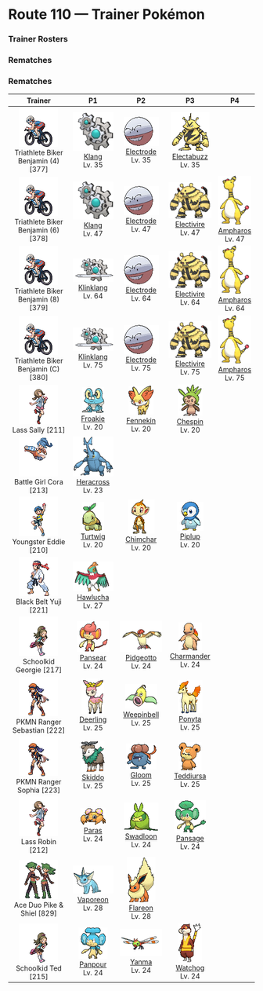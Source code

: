 # Route 110 — Trainer Pokémon

### Trainer Rosters

### Rematches

### Rematches

| Trainer | P1 | P2 | P3 | P4 |
|:-------:|:--:|:--:|:--:|:--:|
| ![Triathlete Biker Benjamin (4)](../../assets/trainers/triathlete_biker.png "Triathlete Biker Benjamin (4)")<br>Triathlete Biker Benjamin (4) [377] | <div class="sprite-cell">![Klang](../../assets/sprites/klang/front.gif "Klang: A minigear and big gear comprise its body. If the minigear it launches at a foe doesn’t return, it will die.")<br>[Klang](../../pokemon/klang.md)<br>Lv. 35</div> | <div class="sprite-cell">![Electrode](../../assets/sprites/electrode/front.gif "Electrode: One of Electrode’s characteristics is its attraction to electricity. It is a problematical Pokémon that congregates mostly at electrical power plants to feed on electricity that has just been generated.")<br>[Electrode](../../pokemon/electrode.md)<br>Lv. 35</div> | <div class="sprite-cell">![Electabuzz](../../assets/sprites/electabuzz/front.gif "Electabuzz: When a storm arrives, gangs of this Pokémon compete with each other to scale heights that are likely to be stricken by lightning bolts. Some towns use Electabuzz in place of lightning rods.")<br>[Electabuzz](../../pokemon/electabuzz.md)<br>Lv. 35</div> |
| ![Triathlete Biker Benjamin (6)](../../assets/trainers/triathlete_biker.png "Triathlete Biker Benjamin (6)")<br>Triathlete Biker Benjamin (6) [378] | <div class="sprite-cell">![Klang](../../assets/sprites/klang/front.gif "Klang: A minigear and big gear comprise its body. If the minigear it launches at a foe doesn’t return, it will die.")<br>[Klang](../../pokemon/klang.md)<br>Lv. 47</div> | <div class="sprite-cell">![Electrode](../../assets/sprites/electrode/front.gif "Electrode: One of Electrode’s characteristics is its attraction to electricity. It is a problematical Pokémon that congregates mostly at electrical power plants to feed on electricity that has just been generated.")<br>[Electrode](../../pokemon/electrode.md)<br>Lv. 47</div> | <div class="sprite-cell">![Electivire](../../assets/sprites/electivire/front.gif "Electivire: It pushes the tips of its two tails against the foe, then lets loose with over 20,000 volts of power.")<br>[Electivire](../../pokemon/electivire.md)<br>Lv. 47</div> | <div class="sprite-cell">![Ampharos](../../assets/sprites/ampharos/front.gif "Ampharos: Ampharos gives off so much light that it can be seen even from space. People in the old days used the light of this Pokémon to send signals back and forth with others far away.")<br>[Ampharos](../../pokemon/ampharos.md)<br>Lv. 47</div> |
| ![Triathlete Biker Benjamin (8)](../../assets/trainers/triathlete_biker.png "Triathlete Biker Benjamin (8)")<br>Triathlete Biker Benjamin (8) [379] | <div class="sprite-cell">![Klinklang](../../assets/sprites/klinklang/front.gif "Klinklang: Its red core functions as an energy tank. It fires the charged energy through its spikes into an area.")<br>[Klinklang](../../pokemon/klinklang.md)<br>Lv. 64</div> | <div class="sprite-cell">![Electrode](../../assets/sprites/electrode/front.gif "Electrode: One of Electrode’s characteristics is its attraction to electricity. It is a problematical Pokémon that congregates mostly at electrical power plants to feed on electricity that has just been generated.")<br>[Electrode](../../pokemon/electrode.md)<br>Lv. 64</div> | <div class="sprite-cell">![Electivire](../../assets/sprites/electivire/front.gif "Electivire: It pushes the tips of its two tails against the foe, then lets loose with over 20,000 volts of power.")<br>[Electivire](../../pokemon/electivire.md)<br>Lv. 64</div> | <div class="sprite-cell">![Ampharos](../../assets/sprites/ampharos/front.gif "Ampharos: Ampharos gives off so much light that it can be seen even from space. People in the old days used the light of this Pokémon to send signals back and forth with others far away.")<br>[Ampharos](../../pokemon/ampharos.md)<br>Lv. 64</div> |
| ![Triathlete Biker Benjamin (C)](../../assets/trainers/triathlete_biker.png "Triathlete Biker Benjamin (C)")<br>Triathlete Biker Benjamin (C) [380] | <div class="sprite-cell">![Klinklang](../../assets/sprites/klinklang/front.gif "Klinklang: Its red core functions as an energy tank. It fires the charged energy through its spikes into an area.")<br>[Klinklang](../../pokemon/klinklang.md)<br>Lv. 75</div> | <div class="sprite-cell">![Electrode](../../assets/sprites/electrode/front.gif "Electrode: One of Electrode’s characteristics is its attraction to electricity. It is a problematical Pokémon that congregates mostly at electrical power plants to feed on electricity that has just been generated.")<br>[Electrode](../../pokemon/electrode.md)<br>Lv. 75</div> | <div class="sprite-cell">![Electivire](../../assets/sprites/electivire/front.gif "Electivire: It pushes the tips of its two tails against the foe, then lets loose with over 20,000 volts of power.")<br>[Electivire](../../pokemon/electivire.md)<br>Lv. 75</div> | <div class="sprite-cell">![Ampharos](../../assets/sprites/ampharos/front.gif "Ampharos: Ampharos gives off so much light that it can be seen even from space. People in the old days used the light of this Pokémon to send signals back and forth with others far away.")<br>[Ampharos](../../pokemon/ampharos.md)<br>Lv. 75</div> |
| ![Lass Sally](../../assets/trainers/lass.png "Lass Sally")<br>Lass Sally [211] | <div class="sprite-cell">![Froakie](../../assets/sprites/froakie/front.gif "Froakie: It protects its skin by covering its body in delicate bubbles. Beneath its happy-go-lucky air, it keeps a watchful eye on its surroundings.")<br>[Froakie](../../pokemon/froakie.md)<br>Lv. 20</div> | <div class="sprite-cell">![Fennekin](../../assets/sprites/fennekin/front.gif "Fennekin: As it walks, it munches on a twig in place of a snack. It intimidates opponents by puffing hot air out of its ears.")<br>[Fennekin](../../pokemon/fennekin.md)<br>Lv. 20</div> | <div class="sprite-cell">![Chespin](../../assets/sprites/chespin/front.gif "Chespin: Such a thick shell of wood covers its head and back that even a direct hit from a truck wouldn’t faze it.")<br>[Chespin](../../pokemon/chespin.md)<br>Lv. 20</div> |
| ![Battle Girl Cora](../../assets/trainers/battle_girl.png "Battle Girl Cora")<br>Battle Girl Cora [213] | <div class="sprite-cell">![Heracross](../../assets/sprites/heracross/front.gif "Heracross: Heracross has sharp claws on its feet. These are planted firmly into the ground or the bark of a tree, giving the Pokémon a secure and solid footing to forcefully fling away foes with its proud horn.")<br>[Heracross](../../pokemon/heracross.md)<br>Lv. 23</div> |
| ![Youngster Eddie](../../assets/trainers/youngster.png "Youngster Eddie")<br>Youngster Eddie [210] | <div class="sprite-cell">![Turtwig](../../assets/sprites/turtwig/front.gif "Turtwig: It undertakes photosynthesis with its body, making oxygen. The leaf on its head wilts if it is thirsty.")<br>[Turtwig](../../pokemon/turtwig.md)<br>Lv. 20</div> | <div class="sprite-cell">![Chimchar](../../assets/sprites/chimchar/front.gif "Chimchar: The gas made in its belly burns from its rear end. The fire burns weakly when it feels sick.")<br>[Chimchar](../../pokemon/chimchar.md)<br>Lv. 20</div> | <div class="sprite-cell">![Piplup](../../assets/sprites/piplup/front.gif "Piplup: Because it is very proud, it hates accepting food from people. Its thick down guards it from cold.")<br>[Piplup](../../pokemon/piplup.md)<br>Lv. 20</div> |
| ![Black Belt Yuji](../../assets/trainers/black_belt.png "Black Belt Yuji")<br>Black Belt Yuji [221] | <div class="sprite-cell">![Hawlucha](../../assets/sprites/hawlucha/front.gif "Hawlucha: With its wings, it controls its position in the air. It likes to attack from above, a maneuver that is difficult to defend against.")<br>[Hawlucha](../../pokemon/hawlucha.md)<br>Lv. 27</div> |
| ![Schoolkid Georgie](../../assets/trainers/schoolkid.png "Schoolkid Georgie")<br>Schoolkid Georgie [217] | <div class="sprite-cell">![Pansear](../../assets/sprites/pansear/front.gif "Pansear: This Pokémon lives in caves in volcanoes. The fire within the tuft on its head can reach 600 degrees Fahrenheit.")<br>[Pansear](../../pokemon/pansear.md)<br>Lv. 24</div> | <div class="sprite-cell">![Pidgeotto](../../assets/sprites/pidgeotto/front.gif "Pidgeotto: Pidgeotto claims a large area as its own territory. This Pokémon flies around, patrolling its living space. If its territory is violated, it shows no mercy in thoroughly punishing the foe with its sharp claws.")<br>[Pidgeotto](../../pokemon/pidgeotto.md)<br>Lv. 24</div> | <div class="sprite-cell">![Charmander](../../assets/sprites/charmander/front.gif "Charmander: The flame that burns at the tip of its tail is an indication of its emotions. The flame wavers when Charmander is enjoying itself. If the Pokémon becomes enraged, the flame burns fiercely.")<br>[Charmander](../../pokemon/charmander.md)<br>Lv. 24</div> |
| ![PKMN Ranger Sebastian](../../assets/trainers/pkmn_ranger.png "PKMN Ranger Sebastian")<br>PKMN Ranger Sebastian [222] | <div class="sprite-cell">![Deerling](../../assets/sprites/deerling/front.gif "Deerling: The turning of the seasons changes the color and scent of this Pokémon’s fur. People use it to mark the seasons.")<br>[Deerling](../../pokemon/deerling.md)<br>Lv. 25</div> | <div class="sprite-cell">![Weepinbell](../../assets/sprites/weepinbell/front.gif "Weepinbell: Weepinbell has a large hook on its rear end. At night, the Pokémon hooks on to a tree branch and goes to sleep. If it moves around in its sleep, it may wake up to find itself on the ground.")<br>[Weepinbell](../../pokemon/weepinbell.md)<br>Lv. 25</div> | <div class="sprite-cell">![Ponyta](../../assets/sprites/ponyta/front.gif "Ponyta: Ponyta is very weak at birth. It can barely stand up. This Pokémon becomes stronger by stumbling and falling to keep up with its parent.")<br>[Ponyta](../../pokemon/ponyta.md)<br>Lv. 25</div> |
| ![PKMN Ranger Sophia](../../assets/trainers/pkmn_ranger.png "PKMN Ranger Sophia")<br>PKMN Ranger Sophia [223] | <div class="sprite-cell">![Skiddo](../../assets/sprites/skiddo/front.gif "Skiddo: If it has sunshine and water, it doesn’t need to eat, because it can generate energy from the leaves on its back.")<br>[Skiddo](../../pokemon/skiddo.md)<br>Lv. 25</div> | <div class="sprite-cell">![Gloom](../../assets/sprites/gloom/front.gif "Gloom: From its mouth Gloom drips honey that smells absolutely horrible. Apparently, it loves the horrid stench. It sniffs the noxious fumes and then drools even more of its honey.")<br>[Gloom](../../pokemon/gloom.md)<br>Lv. 25</div> | <div class="sprite-cell">![Teddiursa](../../assets/sprites/teddiursa/front.gif "Teddiursa: This Pokémon likes to lick its palms that are sweetened by being soaked in honey. Teddiursa concocts its own honey by blending fruits and pollen collected by Beedrill.")<br>[Teddiursa](../../pokemon/teddiursa.md)<br>Lv. 25</div> |
| ![Lass Robin](../../assets/trainers/lass.png "Lass Robin")<br>Lass Robin [212] | <div class="sprite-cell">![Paras](../../assets/sprites/paras/front.gif "Paras: Paras has parasitic mushrooms growing on its back called tochukaso. They grow large by drawing nutrients from this Bug Pokémon host. They are highly valued as a medicine for extending life.")<br>[Paras](../../pokemon/paras.md)<br>Lv. 24</div> | <div class="sprite-cell">![Swadloon](../../assets/sprites/swadloon/front.gif "Swadloon: It protects itself from the cold by wrapping up in leaves. It stays on the move, eating leaves in forests.")<br>[Swadloon](../../pokemon/swadloon.md)<br>Lv. 24</div> | <div class="sprite-cell">![Pansage](../../assets/sprites/pansage/front.gif "Pansage: It’s good at finding berries and gathers them from all over. It’s kind enough to share them with friends.")<br>[Pansage](../../pokemon/pansage.md)<br>Lv. 24</div> |
| ![Ace Duo Pike & Shiel](../../assets/trainers/ace_duo.png "Ace Duo Pike & Shiel")<br>Ace Duo Pike & Shiel [829] | <div class="sprite-cell">![Vaporeon](../../assets/sprites/vaporeon/front.gif "Vaporeon: Vaporeon underwent a spontaneous mutation and grew fins and gills that allow it to live underwater. This Pokémon has the ability to freely control water.")<br>[Vaporeon](../../pokemon/vaporeon.md)<br>Lv. 28</div> | <div class="sprite-cell">![Flareon](../../assets/sprites/flareon/front.gif "Flareon: Flareon’s fluffy fur has a functional purpose—it releases heat into the air so that its body does not get excessively hot. This Pokémon’s body temperature can rise to a maximum of 1,650 degrees Fahrenheit.")<br>[Flareon](../../pokemon/flareon.md)<br>Lv. 28</div> |
| ![Schoolkid Ted](../../assets/trainers/schoolkid.png "Schoolkid Ted")<br>Schoolkid Ted [215] | <div class="sprite-cell">![Panpour](../../assets/sprites/panpour/front.gif "Panpour: The water stored inside the tuft on its head is full of nutrients. Plants that receive its water grow large.")<br>[Panpour](../../pokemon/panpour.md)<br>Lv. 24</div> | <div class="sprite-cell">![Yanma](../../assets/sprites/yanma/front.gif "Yanma: Yanma is capable of seeing 360 degrees without having to move its eyes. It is a great flier that is adept at making sudden stops and turning midair. This Pokémon uses its flying ability to quickly chase down targeted prey.")<br>[Yanma](../../pokemon/yanma.md)<br>Lv. 24</div> | <div class="sprite-cell">![Watchog](../../assets/sprites/watchog/front.gif "Watchog: When they see an enemy, their tails stand high, and they spit the seeds of berries stored in their cheek pouches.")<br>[Watchog](../../pokemon/watchog.md)<br>Lv. 24</div> |

